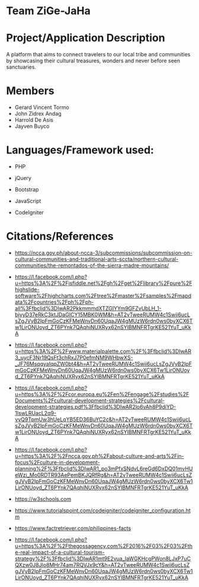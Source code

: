 # Team ZiGe-JaHa #

# Project/Application Description
A platform that aims to connect travelers to our local tribe and communities by showcasing their cultural treasures, wonders and never before seen sanctuaries.

# Members #
* Gerard Vincent Tormo
* John Zidrex Andag
* Harrold De Asis
* Jayven Buyco

# Languages/Framework used: #

* PHP

* jQuery

* Bootstrap

* JavaScript

* CodeIgniter

# Citations/References 
* https://ncca.gov.ph/about-ncca-3/subcommissions/subcommission-on-cultural-communities-and-traditional-arts-sccta/northern-cultural-communities/the-remontados-of-the-sierra-madre-mountains/

* https://l.facebook.com/l.php?u=https%3A%2F%2Fjsfiddle.net%2Fgh%2Fget%2Flibrary%2Fpure%2Fhighslide-software%2Fhighcharts.com%2Ftree%2Fmaster%2Fsamples%2Fmapdata%2Fcountries%2Fph%2Fph-all%3Ffbclid%3DIwAR2PkkmmmdXTZGIYYm9GFZvUbLH_1-bjvyD37eRkC3ktJDaGICY15MBK0WM&h=AT2vTweeRUMW4c1Swii6ucLsZgJVyB2IpFmGoCzKFMeWnvDn60UqaJW4gMUzW6rdn0ws0byXCX6Tw1LirONUoyd_ZT6PYnk7QAqhiNUXRyx62nSYIBMNFRTgrKE521YuT_uKkA

* https://l.facebook.com/l.php?u=https%3A%2F%2Fwww.materialpalette.com%2F%3Ffbclid%3DIwAR3_uycF3Nr19QsFt3chRxJ7P0efmNM9WHbwXS-_JF76MsqqyaIqpZW0bt4&h=AT2vTweeRUMW4c1Swii6ucLsZgJVyB2IpFmGoCzKFMeWnvDn60UqaJW4gMUzW6rdn0ws0byXCX6Tw1LirONUoyd_ZT6PYnk7QAqhiNUXRyx62nSYIBMNFRTgrKE521YuT_uKkA

* https://l.facebook.com/l.php?u=https%3A%2F%2Fcor.europa.eu%2Fen%2Fengage%2Fstudies%2FDocuments%2Fcultural-development-strategies%2Fcultural-development-strategies.pdf%3Ffbclid%3DIwAR2lo6vAh8P9diYD-1lswLRUacL2q9-vvQ9TpmUw3hUeLqYB5ED36BuYC2c&h=AT2vTweeRUMW4c1Swii6ucLsZgJVyB2IpFmGoCzKFMeWnvDn60UqaJW4gMUzW6rdn0ws0byXCX6Tw1LirONUoyd_ZT6PYnk7QAqhiNUXRyx62nSYIBMNFRTgrKE521YuT_uKkA

* https://l.facebook.com/l.php?u=https%3A%2F%2Fncca.gov.ph%2Fabout-culture-and-arts%2Fin-focus%2Fculture-in-development-planning%2F%3Ffbclid%3DIwAR1_po3mPfxSNdvL6reGd6DxDQ01mvHUeWzi_Mo0RDTR93AePemBKJQRfRg&h=AT2vTweeRUMW4c1Swii6ucLsZgJVyB2IpFmGoCzKFMeWnvDn60UqaJW4gMUzW6rdn0ws0byXCX6Tw1LirONUoyd_ZT6PYnk7QAqhiNUXRyx62nSYIBMNFRTgrKE521YuT_uKkA

* https://w3schools.com

* https://www.tutorialspoint.com/codeigniter/codeigniter_configuration.htm

* https://www.factretriever.com/philippines-facts 

* https://l.facebook.com/l.php?u=https%3A%2F%2Fthegossagency.com%2F2016%2F03%2F03%2Fthe-real-impact-of-a-cultural-tourism-strategy%2F%3Ffbclid%3DIwAR1mt9E2vua_laWGKHcgPWon8LJxP7uCQXzw0J8Jlo8MHr74am7RQVJx9cY&h=AT2vTweeRUMW4c1Swii6ucLsZgJVyB2IpFmGoCzKFMeWnvDn60UqaJW4gMUzW6rdn0ws0byXCX6Tw1LirONUoyd_ZT6PYnk7QAqhiNUXRyx62nSYIBMNFRTgrKE521YuT_uKkA
